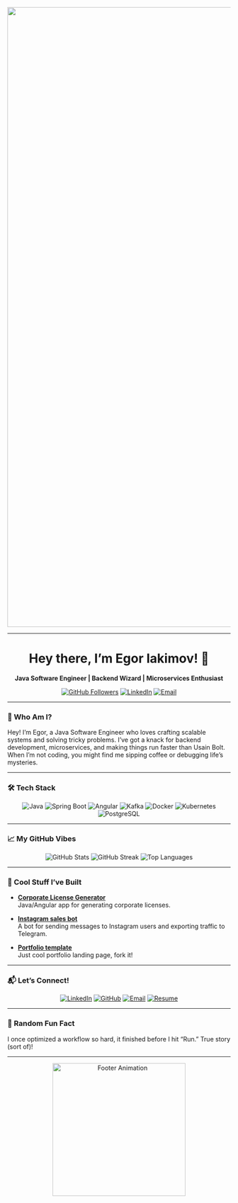 <p align="center">
  <img src="https://media4.giphy.com/media/v1.Y2lkPTc5MGI3NjExcDViZ2lqcHIwenlqZHFtejV3ZWFkMzFqb3plcjRhcjJpN2hxbWk1bSZlcD12MV9pbnRlcm5hbF9naWZfYnlfaWQmY3Q9Zw/26tn33aiTi1jkl6H6/giphy.gif" alt="Coding Animation" width="1400"/>
</p>

---

<h1 align="center">Hey there, I’m Egor Iakimov! 👋</h1>
<p align="center"><strong>Java Software Engineer | Backend Wizard | Microservices Enthusiast</strong></p>

<p align="center">
  <a href="https://github.com/egor-iakimov"><img src="https://img.shields.io/github/followers/egor-iakimov?label=Follow&style=social" alt="GitHub Followers"/></a>
  <a href="https://linkedin.com/in/egor-iakimov"><img src="https://img.shields.io/badge/LinkedIn-Connect-blue?style=social&logo=linkedin" alt="LinkedIn"/></a>
  <a href="mailto:egor.iakimov@example.com"><img src="https://img.shields.io/badge/Email-Say%20Hi-red?style=social&logo=gmail" alt="Email"/></a>
</p>

---

### 🚀 Who Am I?

Hey! I’m Egor, a Java Software Engineer who loves crafting scalable systems and solving tricky problems. I’ve got a knack for backend development, microservices, and making things run faster than Usain Bolt. When I’m not coding, you might find me sipping coffee or debugging life’s mysteries.

---

### 🛠️ Tech Stack

<p align="center">
  <img src="https://img.shields.io/badge/Java-007396?style=for-the-badge&logo=java&logoColor=white" alt="Java"/>
  <img src="https://img.shields.io/badge/Spring_Boot-6DB33F?style=for-the-badge&logo=spring-boot&logoColor=white" alt="Spring Boot"/>
  <img src="https://img.shields.io/badge/Angular-DD0031?style=for-the-badge&logo=angular&logoColor=white" alt="Angular"/>
  <img src="https://img.shields.io/badge/Kafka-231F20?style=for-the-badge&logo=apache-kafka&logoColor=white" alt="Kafka"/>
  <img src="https://img.shields.io/badge/Docker-2496ED?style=for-the-badge&logo=docker&logoColor=white" alt="Docker"/>
  <img src="https://img.shields.io/badge/Kubernetes-326CE5?style=for-the-badge&logo=kubernetes&logoColor=white" alt="Kubernetes"/>
  <img src="https://img.shields.io/badge/PostgreSQL-4169E1?style=for-the-badge&logo=postgresql&logoColor=white" alt="PostgreSQL"/>
</p>

---

### 📈 My GitHub Vibes

<p align="center">
  <img src="https://github-readme-stats.vercel.app/api?username=RyanReyMorris&show_icons=true&theme=dracula" alt="GitHub Stats"/>
  <img src="https://github-readme-streak-stats.herokuapp.com/?user=RyanReyMorris&theme=dracula" alt="GitHub Streak"/>
  <img src="https://github-readme-stats.vercel.app/api/top-langs/?username=RyanReyMorris&layout=compact&theme=dracula" alt="Top Languages"/>
</p>

---

### 🌟 Cool Stuff I’ve Built

- **[Corporate License Generator](https://github.com/RyanReyMorris/license-generator-v2)**  
   Java/Angular app for generating corporate licenses.

- **[Instagram sales bot](https://github.com/RyanReyMorris/instagram-sales-bot)**  
  A bot for sending messages to Instagram users and exporting traffic to Telegram.

- **[Portfolio template](https://github.com/RyanReyMorris/portfolio)**  
  Just cool portfolio landing page, fork it!

---

### 📬 Let’s Connect!

<p align="center">
  <a href="https://linkedin.com/in/egor-iakimov"><img src="https://img.shields.io/badge/LinkedIn-Let’s%20Chat-blue?style=social&logo=linkedin" alt="LinkedIn"/></a>
  <a href="https://github.com/RyanReyMorris"><img src="https://img.shields.io/badge/GitHub-Check%20it%20Out-black?style=social&logo=github" alt="GitHub"/></a>
  <a href="mailto:ryanreymorris@gmail.com"><img src="https://img.shields.io/badge/Email-Drop%20a%20Line-red?style=social&logo=gmail" alt="Email"/></a>
  <a href="resume.pdf"><img src="https://img.shields.io/badge/Resume-Grab%20It-green?style=social&logo=pdf" alt="Resume"/></a>
</p>

---

### 🎉 Random Fun Fact

I once optimized a workflow so hard, it finished before I hit “Run.” True story (sort of)!

---

<p align="center">
  <img src="https://media.giphy.com/media/LmNwrBhejkK9EFP504/giphy.gif" alt="Footer Animation" width="300"/>
</p>
